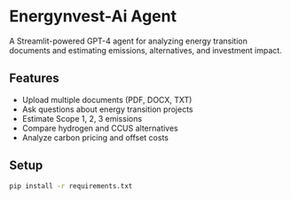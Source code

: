 # Energynvest-Ai Agent

A Streamlit-powered GPT-4 agent for analyzing energy transition documents and estimating emissions, alternatives, and investment impact.

## Features
- Upload multiple documents (PDF, DOCX, TXT)
- Ask questions about energy transition projects
- Estimate Scope 1, 2, 3 emissions
- Compare hydrogen and CCUS alternatives
- Analyze carbon pricing and offset costs

## Setup

```bash
pip install -r requirements.txt

